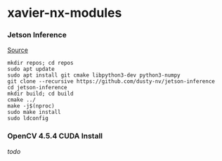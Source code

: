# xavier-nx-modules

### Jetson Inference

[Source](https://github.com/dusty-nv/jetson-inference/blob/master/docs/building-repo-2.md)

```
mkdir repos; cd repos
sudo apt update
sudo apt install git cmake libpython3-dev python3-numpy
git clone --recursive https://github.com/dusty-nv/jetson-inference
cd jetson-inference
mkdir build; cd build
cmake ../
make -j$(nproc)
sudo make install
sudo ldconfig
```

### OpenCV 4.5.4 CUDA Install

_todo_
